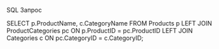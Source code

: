 SQL Запрос 

SELECT p.ProductName, c.CategoryName
FROM Products p
LEFT JOIN ProductCategories pc ON p.ProductID = pc.ProductID
LEFT JOIN Categories c ON pc.CategoryID = c.CategoryID;
